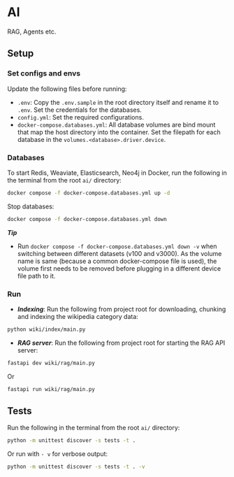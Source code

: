 # AI
RAG, Agents etc.

## Setup

### Set configs and envs

Update the following files before running:
- ```.env```: Copy the ```.env.sample``` in the root directory itself and rename it to ```.env```. Set the credentials for the databases.
- ```config.yml```: Set the required configurations.
- ```docker-compose.databases.yml```: All database volumes are bind mount that map the host directory into the container. Set the filepath for each database in the ```volumes.<database>.driver.device```.


### Databases

To start Redis, Weaviate, Elasticsearch, Neo4j in Docker, run the following in the terminal from the root ```ai/``` directory:

```sh
docker compose -f docker-compose.databases.yml up -d
```

Stop databases:

```sh
docker compose -f docker-compose.databases.yml down
```

***Tip***
- Run ```docker compose -f docker-compose.databases.yml down -v``` when switching between different datasets (v100 and v3000). As the volume name is same (because a common docker-compose file is used), the volume first needs to be removed before plugging in a different device file path to it.


### Run

- ***Indexing***: Run the following from project root for downloading, chunking and indexing the wikipedia category data:

```sh
python wiki/index/main.py
```

- ***RAG server***: Run the following from project root for starting the RAG API server:

```sh
fastapi dev wiki/rag/main.py
```

Or 

```sh
fastapi run wiki/rag/main.py
```




## Tests

Run the following in the terminal from the root ```ai/``` directory:

```sh
python -m unittest discover -s tests -t .
```

Or run with ```- v``` for verbose output:

```sh
python -m unittest discover -s tests -t . -v
```
